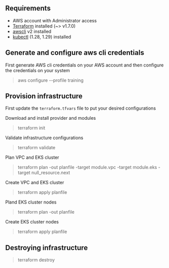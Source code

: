## Requirements

* AWS account with Administrator access
* [Terraform](https://developer.hashicorp.com/terraform/tutorials/aws-get-started/install-cli#install-cli) installed (~> v1.7.0)
* [awscli](https://docs.aws.amazon.com/cli/latest/userguide/getting-started-install.htmlhttps://docs.aws.amazon.com/cli/latest/userguide/getting-started-install.html) v2 installed
* [kubectl](https://kubernetes.io/docs/tasks/tools/) (1.28, 1.29) installed

## Generate and configure aws cli credentials

First generate AWS cli credentials on your AWS account and then configure the credentials on your system

> aws configure --profile training

## Provision infrastructure

First update the `terraform.tfvars` file to put your desired configurations

Download and install provider and modules
> terraform init

Validate infrastructure configurations
> terraform validate

Plan VPC and EKS cluster
> terraform plan -out planfile -target module.vpc -target module.eks -target null_resource.next

Create VPC and EKS cluster
>terraform apply planfile

Pland EKS cluster nodes
> terraform plan -out planfile

Create EKS cluster nodes
> terraform apply planfile

## Destroying infrastructure

> terraform destroy
